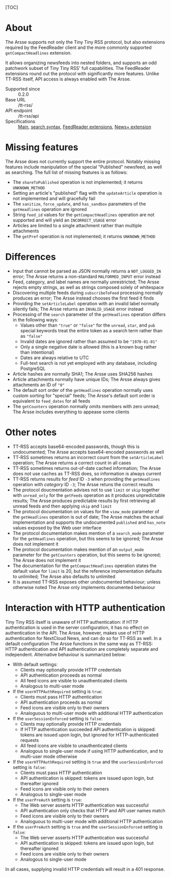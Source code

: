 [TOC]

# About

The Arsse supports not only the Tiny Tiny RSS protocol, but also extensions required by the FeedReader client and the more commonly supported `getCompactHeadlines` extension.

It allows organizing newsfeeds into nested folders, and supports an odd patchwork subset of Tiny Tiny RSS' full capabilities. The FeedReader extensions round out the protocol with significantly more features. Unlike TT-RSS itself, API access is always enabled with The Arsse.

<dl>
    <dt>Supported since</dt>
        <dd>0.2.0</dd>
    <dt>Base URL</dt>
        <dd>/tt-rss/</dd>
    <dt>API endpoint</dt>
        <dd>/tt-rss/api</dd>
    <dt>Specifications</dt>
        <dd><a href="https://git.tt-rss.org/git/tt-rss/wiki/ApiReference">Main</a>, <a href="https://git.tt-rss.org/fox/tt-rss/wiki/SearchSyntax">search syntax</a>, <a href="https://github.com/jangernert/FeedReader/blob/master/data/tt-rss-feedreader-plugin/README.md">FeedReader extensions</a>, <a href="https://github.com/hrk/tt-rss-newsplus-plugin/blob/master/README.md">News+ extension</a></dd>
</dl>

# Missing features

The Arsse does not currently support the entire protocol. Notably missing features include manipulation of the special "Published" newsfeed, as well as searching. The full list of missing features is as follows:

- The `shareToPublished` operation is not implemented; it returns `UNKNOWN_METHOD`
- Setting an article's "published" flag with the `updateArticle` operation is not implemented and will gracefully fail
- The `sanitize`, `force_update`, and `has_sandbox` parameters of the `getHeadlines` operation are ignored
- String `feed_id` values for the `getCompactHeadlines` operation are not supported and will yield an `INCORRECT_USAGE` error
- Articles are limited to a single attachment rather than multiple attachments
- The `getPref` operation is not implemented; it returns `UNKNOWN_METHOD`

# Differences

- Input that cannot be parsed as JSON normally returns a `NOT_LOGGED_IN` error; The Arsse returns a non-standard `MALFORMED_INPUT` error instead
- Feed, category, and label names are normally unrestricted; The Arsse rejects empty strings, as well as strings composed solely of whitespace
- Discovering multiple feeds during `subscribeToFeed` processing normally produces an error; The Arsse instead chooses the first feed it finds
- Providing the `setArticleLabel` operation with an invalid label normally silently fails; The Arsse returns an `INVALID_USAGE` error instead
- Processing of the `search` parameter of the `getHeadlines` operation differs in the following ways:
    - Values other than `"true"` or `"false"` for the `unread`, `star`, and `pub` special keywords treat the entire token as a search term rather than as `"false"`
    - Invalid dates are ignored rather than assumed to be `"1970-01-01"`
    - Only a single negative date is allowed (this is a known bug rather than intentional)
    - Dates are always relative to UTC
    - Full-text search is not yet employed with any database, including PostgreSQL
- Article hashes are normally SHA1; The Arsse uses SHA256 hashes
- Article attachments normally have unique IDs; The Arsse always gives attachments an ID of `"0"`
- The default sort order of the `getHeadlines` operation normally uses custom sorting for "special" feeds; The Arsse's default sort order is equivalent to `feed_dates` for all feeds
- The `getCounters` operation normally omits members with zero unread; The Arsse includes everything to appease some clients

# Other notes

- TT-RSS accepts base64-encoded passwords, though this is undocumented; The Arsse accepts base64-encoded passwords as well
- TT-RSS sometimes returns an incorrect count from the `setArticleLabel` operation; The Arsse returns a correct count in all cases
- TT-RSS sometimes returns out-of-date cached information; The Arsse does not use caches as TT-RSS does, so information is always current
- TT-RSS returns results for _feed_ ID `-3` when providing the `getHeadlines` operation with _category_ ID `-3`; The Arsse retuns the correct results
- The protocol doucmentation advises not to use `limit` or `skip` together with `unread_only` for the `getFeeds` operation as it produces unpredictable results; The Arsse produces predictable results by first retrieving all unread feeds and then applying `skip` and `limit`
- The protocol documentation on values for the `view_mode` parameter of the `getHeadlines` operation is out of date; The Arsse matches the actual implementation and supports the undocumented `published` and `has_note` values exposed by the Web user interface
- The protocol documentation makes mention of a `search_mode` parameter for the `getHeadlines` operation, but this seems to be ignored; The Arsse does not implement it
- The protocol documentation makes mention of an `output_mode` parameter for the `getCounters` operation, but this seems to be ignored; The Arsse does not implement it
- The documentation for the `getCompactHeadlines` operation states the default value for `limit` is 20, but the reference implementation defaults to unlimited; The Arsse also defaults to unlimited
- It is assumed TT-RSS exposes other undocumented behaviour; unless otherwise noted The Arsse only implements documented behaviour

# Interaction with HTTP authentication

Tiny Tiny RSS itself is unaware of HTTP authentication: if HTTP authentication is used in the server configuration, it has no effect on authentication in the API. The Arsse, however, makes use of HTTP authentication for NextCloud News, and can do so for TT-RSS as well. In a default configuration The Arsse functions in the same way as TT-RSS: HTTP authentication and API authentication are completely separate and independent. Alternative behaviour is summarized below:

- With default settings:
    - Clients may optionally provide HTTP credentials
    - API authentication proceeds as normal
    - All feed icons are visible to unauthenticated clients
    - Analogous to multi-user mode
- If the `userHTTPAuthRequired` setting is `true`:
    - Clients must pass HTTP authentication
    - API authentication proceeds as normal
    - Feed icons are visible only to their owners
    - Analoguous to multi-user mode with additional HTTP authentication
- If the `userSessionEnforced` setting is `false`:
    - Clients may optionally provide HTTP credentials
    - If HTTP authentication succeeded API authentication is skipped: tokens are issued upon login, but ignored for HTTP-authenticated requests
    - All feed icons are visible to unauthenticated clients
    - Analogous to single-user mode if using HTTP authentication, and to multi-user mode otherwise
- If the `userHTTPAuthRequired` setting is `true` and the `userSessionEnforced` setting is `false`:
    - Clients must pass HTTP authentication
    - API authentication is skipped: tokens are issued upon login, but thereafter ignored
    - Feed icons are visible only to their owners
    - Analogous to single-user mode
- If the `userPreAuth` setting is `true`:
    - The Web server asserts HTTP authentication was successful
    - API authentication only checks that HTTP and API user names match
    - Feed icons are visible only to their owners
    - Analoguous to multi-user mode with additional HTTP authentication
- If the `userPreAuth` setting is `true` and the `userSessionEnforced` setting is `false`:
    - The Web server asserts HTTP authentication was successful
    - API authentication is skipped: tokens are issued upon login, but thereafter ignored
    - Feed icons are visible only to their owners
    - Analogous to single-user mode

In all cases, supplying invalid HTTP credentials will result in a 401 response.
